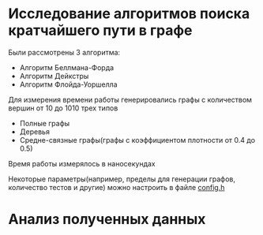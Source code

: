 # Исследование алгоритмов поиска кратчайшего пути в графе

Были рассмотрены 3 алгоритма:
- Алгоритм Беллмана-Форда
- Алгоритм Дейкстры
- Алгоритм Флойда-Уоршелла

Для измерения времени работы генерировались графы с количеством вершин от 10 до 1010 трех типов
- Полные графы
- Деревья
- Средне-связные графы(графы с коэффициентом плотности от 0.4 до 0.5)

Время работы измерялось в наносекундах

Некоторые параметры(например, пределы для генерации графов, количество тестов и другие) можно настроить в файле [config.h](./config.h)

# Анализ полученных данных

